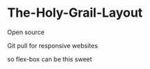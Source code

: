 # The-Holy-Grail-Layout 
Open source

Git pull for responsive websites

so flex-box can be this sweet
